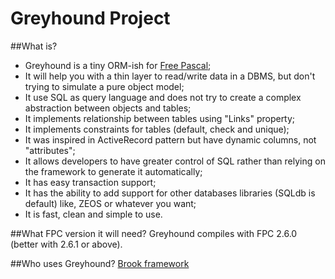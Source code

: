 Greyhound Project
=================

##What is?
* Greyhound is a tiny ORM-ish for [Free Pascal](http://freepascal.org/);
* It will help you with a thin layer to read/write data in a DBMS, but don't trying to simulate a pure object model;
* It use SQL as query language and does not try to create a complex abstraction between objects and tables;
* It implements relationship between tables using "Links" property;
* It implements constraints for tables (default, check and unique);
* It was inspired in ActiveRecord pattern but have dynamic columns, not "attributes";
* It allows developers to have greater control of SQL rather than relying on the framework to generate it automatically;
* It has easy transaction support;
* It has the ability to add support for other databases libraries (SQLdb is default) like, ZEOS or whatever you want;
* It is fast, clean and simple to use.


##What FPC version it will need?
Greyhound compiles with FPC 2.6.0 (better with 2.6.1 or above).


##Who uses Greyhound?
[Brook framework](http://brookframework.org)